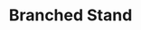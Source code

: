 ---
layout: products
category: products
name: Branched Stand
image: branched-stand.jpg
title: Branched Stand
filter: accessories
price: 19.99
desc: A beautiful sculptural candle stand made of iron. 6" tall with 7 candle platforms.
---